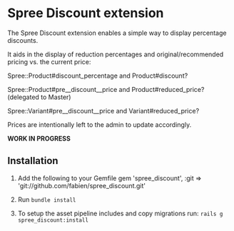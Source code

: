 # Spree Discount extension

The Spree Discount extension enables a simple way to display percentage discounts.

It aids in the display of reduction percentages and original/recommended pricing vs. the current price:

Spree::Product#discount_percentage and Product#discount?

Spree::Product#pre__discount__price and Product#reduced_price? (delegated to Master)

Spree::Variant#pre__discount__price and Variant#reduced_price?

Prices are intentionally left to the admin to update accordingly.

**WORK IN PROGRESS**

## Installation

1. Add the following to your Gemfile
  gem 'spree\_discount', :git => 'git://github.com/fabien/spree_discount.git'

2. Run `bundle install`

3. To setup the asset pipeline includes and copy migrations run: `rails g spree_discount:install`

